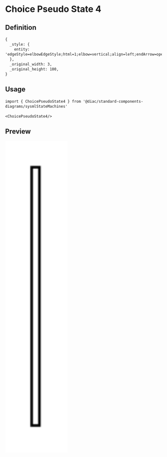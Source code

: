 # Choice Pseudo State 4

## Definition

```
{
  _style: { 
    entity: 'edgeStyle=elbowEdgeStyle;html=1;elbow=vertical;align=left;endArrow=open;rounded=0;labelBackgroundColor=none;verticalAlign=bottom;endSize=12;',
  },
  _original_width: 3,
  _original_height: 100,
}
```

## Usage

```
import { ChoicePseudoState4 } from '@diac/standard-components-diagrams/sysmlStateMachines'

<ChoicePseudoState4/>
```

## Preview

<img src="./choice-pseudo-state-4.png" width="200"/>
